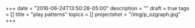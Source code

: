 +++
date = "2016-06-24T13:50:28-05:00"
description = ""
draft = true
tags = []
title = "play patterns"
topics = []
projectshot = "/img/p_ozgraph.jpg"
+++
